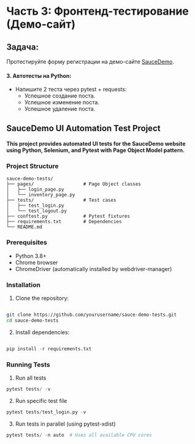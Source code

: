 # Часть 3: Фронтенд-тестирование (Демо-сайт)

## Задача:
 Протестируйте форму регистрации на демо-сайте [SauceDemo](https://www.saucedemo.com/).
 
#### 3. Автотесты на Python:
   
  - Напишите 2 теста через pytest + requests:
    * Успешное создание поста.
    * Успешное изменение поста.
    * Успешное удаление поста.



## SauceDemo UI Automation Test Project
#### This project provides automated UI tests for the SauceDemo website using Python, Selenium, and Pytest with Page Object Model pattern.

### Project Structure
```
sauce-demo-tests/
├── pages/                  # Page Object classes
│   ├── login_page.py
│   └── inventory_page.py
├── tests/                  # Test cases
│   ├── test_login.py
│   └── test_logout.py
├── conftest.py             # Pytest fixtures
├── requirements.txt        # Dependencies
└── README.md
```

### Prerequisites
* Python 3.8+
* Chrome browser
* ChromeDriver (automatically installed by webdriver-manager)

### Installation
1. Clone the repository:

```bash

git clone https://github.com/yourusername/sauce-demo-tests.git
cd sauce-demo-tests
```
2. Install dependencies:

```python

pip install -r requirements.txt
```

### Running Tests
1. Run all tests
```python
pytest tests/ -v
```
2. Run specific test file

```python
pytest tests/test_login.py -v
```

3. Run tests in parallel (using pytest-xdist)
```python
pytest tests/ -n auto  # Uses all available CPU cores
```
